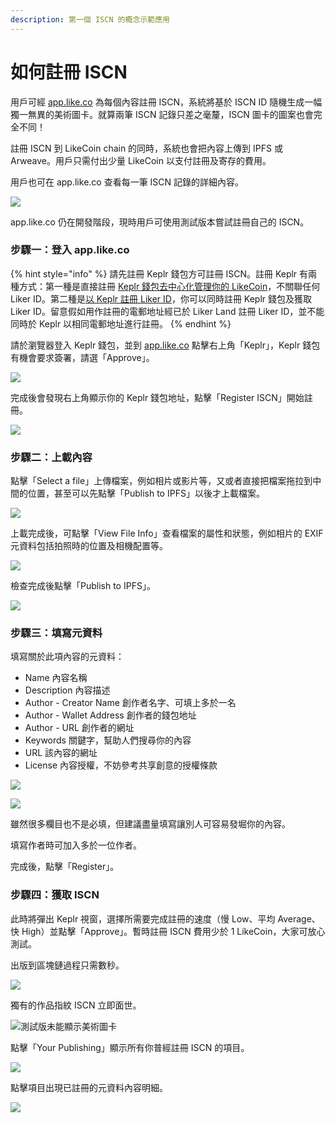 ```yaml
---
description: 第一個 ISCN 的概念示範應用
---
```


# 如何註冊 ISCN

用戶可經 [app.like.co](https://app.like.co/) 為每個內容註冊 ISCN，系統將基於 ISCN ID 隨機生成一幅獨一無異的美術圖卡。就算兩筆 ISCN 記錄只差之毫釐，ISCN 圖卡的圖案也會完全不同！

註冊 ISCN 到 LikeCoin chain 的同時，系統也會把內容上傳到 IPFS 或 Arweave。用戶只需付出少量 LikeCoin 以支付註冊及寄存的費用。

用戶也可在 app.like.co 查看每一筆 ISCN 記錄的詳細內容。

![](../../.gitbook/assets/app.like.co.png)

app.like.co 仍在開發階段，現時用戶可使用測試版本嘗試註冊自己的 ISCN。

### 步驟一：登入 app.like.co

{% hint style="info" %}
請先註冊 Keplr 錢包方可註冊 ISCN。註冊 Keplr 有兩種方式：第一種是直接註冊 [Keplr 錢包去中心化管理你的 LikeCoin](../wallet/keplr.md)，不關聯任何 Liker ID。第二種是[以 Keplr 註冊 Liker ID](../../user-guide/liker-id/register-with-keplr.md)，你可以同時註冊 Keplr 錢包及獲取 Liker ID。留意假如用作註冊的電郵地址經已於 Liker Land 註冊 Liker ID，並不能同時於 Keplr 以相同電郵地址進行註冊。
{% endhint %}

請於瀏覽器登入 Keplr 錢包，並到 [app.like.co](https://app.like.co/) 點擊右上角「Keplr」，Keplr 錢包有機會要求簽署，請選「Approve」。

![](../../.gitbook/assets/iscn-register-01.png)

完成後會發現右上角顯示你的 Keplr 錢包地址，點擊「Register ISCN」開始註冊。

![](../../.gitbook/assets/iscn-register-02.png)

### 步驟二：上載內容

點擊「Select a file」上傳檔案，例如相片或影片等，又或者直接把檔案拖拉到中間的位置，甚至可以先點擊「Publish to IPFS」以後才上載檔案。 

![](../../.gitbook/assets/iscn-register-03.png)

上載完成後，可點擊「View File Info」查看檔案的屬性和狀態，例如相片的 EXIF 元資料包括拍照時的位置及相機配置等。

![](../../.gitbook/assets/iscn-register-05.png)

檢查完成後點擊「Publish to IPFS」。

![](../../.gitbook/assets/iscn-register-04.png)

### 步驟三：填寫元資料

填寫關於此項內容的元資料：

* Name 內容名稱
* Description 內容描述
* Author - Creator Name 創作者名字、可填上多於一名
* Author - Wallet Address 創作者的錢包地址
* Author - URL 創作者的網址 
* Keywords 關鍵字，幫助人們搜尋你的內容
* URL 該內容的網址
* License 內容授權，不妨參考共享創意的授權條款

![](../../.gitbook/assets/iscn-register-07.png)

![](../../.gitbook/assets/iscn-register-06.png)

雖然很多欄目也不是必填，但建議盡量填寫讓別人可容易發堀你的內容。

填寫作者時可加入多於一位作者。

完成後，點擊「Register」。

### 步驟四：獲取 ISCN

此時將彈出 Keplr 視窗，選擇所需要完成註冊的速度（慢 Low、平均 Average、快 High）並點擊「Approve」。暫時註冊 ISCN 費用少於 1 LikeCoin，大家可放心測試。

出版到區塊鏈過程只需數秒。



![](../../.gitbook/assets/iscn-register-08.png)

獨有的作品指紋 ISCN 立即面世。

![&#x6E2C;&#x8A66;&#x7248;&#x672A;&#x80FD;&#x986F;&#x793A;&#x7F8E;&#x8853;&#x5716;&#x5361;](../../.gitbook/assets/iscn-register-09.png)

點擊「Your Publishing」顯示所有你普經註冊 ISCN 的項目。

![](../../.gitbook/assets/iscn-register-10.png)

點擊項目出現已註冊的元資料內容明細。

![](../../.gitbook/assets/iscn-register-11.png)

